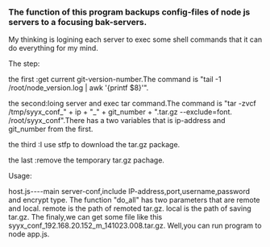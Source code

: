 <h3>The function of this program backups config-files of node js servers to a focusing bak-servers.</h3>

<p>My thinking is logining each server to exec some shell commands that it can do everything for my mind.</p>
</p>The step:</p>
    the first :get current git-version-number.The command is "tail -1 /root/node_version.log | awk '{printf $8}'".</p>
    the second:loing server and exec tar command.The command is "tar -zvcf /tmp/syyx_conf_" + ip + "_" + git_number + ".tar.gz --exclude=font. /root/syyx_conf".There has a two variables that is ip-address and git_number from the first.</p>
    the third :I use stfp to download the tar.gz package.</p>
    <p>the last  :remove the temporary tar.gz pachage.</p>
    
<p>Usage:</p>
    host.js----main server-conf,include IP-address,port,username,password and encrypt type.
    The function "do_all" has two parameters that are remote and local.
        remote is the path of remoted tar.gz.
        local is the path of saving tar.gz.
    The finaly,we can get some file like this syyx_conf_192.168.20.152_m_141023.008.tar.gz.
    Well,you can run program to node app.js.
